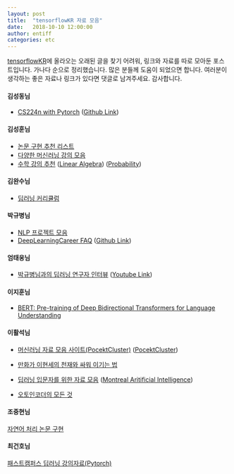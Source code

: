 ```yaml
---
layout: post
title:  "tensorflowKR 자료 모음"
date:   2018-10-10 12:00:00
author: entiff
categories: etc
---
```


[tensorflowKR](https://www.facebook.com/groups/TensorFlowKR/)에 올라오는 오래된 글을 찾기 어려워, 링크와 자료를 따로 모아둔 포스트입니다.
가나다 순으로 정리했습니다.
많은 분들께 도움이 되었으면 합니다. 여러분이 생각하는 좋은 자료나 링크가 있다면 댓글로 남겨주세요.
감사합니다.

#### 김성동님
* [CS224n with Pytorch](https://www.facebook.com/groups/TensorFlowKR/permalink/557667904574272/) ([Github Link](https://github.com/DSKSD/DeepNLP-models-Pytorch))

#### 김성훈님
* [논문 구현 추천 리스트](https://www.facebook.com/groups/TensorFlowKR/permalink/683550341986027/)  
* [다양한 머신러닝 강의 모음](https://www.facebook.com/groups/TensorFlowKR/permalink/576695412671521/)  
* [수학 강의 추천](https://www.facebook.com/groups/TensorFlowKR/permalink/752194238454970/)
([Linear Algebra](https://www.youtube.com/watch?v=ZK3O402wf1c&list=PLE7DDD91010BC51F8&index=1))
([Probability](https://www.youtube.com/watch?v=KbB0FjPg0mw&list=PL2SOU6wwxB0uwwH80KTQ6ht66KWxbzTIo&index=1))

#### 김완수님
* [딥러닝 커리큘럼](https://www.facebook.com/groups/TensorFlowKR/permalink/752274848446909/)

#### 박규병님
* [NLP 프로젝트 모음](https://www.facebook.com/groups/TensorFlowKR/permalink/759277004413360/)
* [DeepLearningCareer FAQ](https://www.facebook.com/groups/TensorFlowKR/permalink/744044119269982/) ([Github Link](https://github.com/Kyubyong/dl_career_faq))

#### 엄태웅님
* [박규병님과의 딥러닝 연구자 인터뷰](https://www.facebook.com/groups/TensorFlowKR/permalink/763243264016734/) ([Youtube Link](https://www.youtube.com/watch?v=LqEOEJc2NGA&list=PL0oFI08O71gKEXITQ7OG2SCCXkrtid7Fq&t=0s&index=42))

#### 이지훈님

* [BERT: Pre-training of Deep Bidirectional Transformers for Language Understanding](https://www.facebook.com/groups/TensorFlowKR/permalink/767590103582050/)

#### 이활석님
* [머신러닝 자료 모음 사이트(PocektCluster)](https://www.facebook.com/groups/TensorFlowKR/permalink/761143780893349/)
([PocektCluster](https://blog.pocketcluster.io/))

* [만화가 이현세의 천재와 싸워 이기는 법](https://www.facebook.com/groups/TensorFlowKR/permalink/468480420159688/)  

* [딥러닝 입문자를 위한 자료 모음](https://www.facebook.com/groups/TensorFlowKR/permalink/741563959517998/)
([Montreal Aritificial Intelligence](https://montrealartificialintelligence.com/))

* [오토인코더의 모든 것](https://www.facebook.com/groups/TensorFlowKR/permalink/645625035778558/)

#### 조중현님
[자연어 처리 논문 구현](https://www.facebook.com/groups/TensorFlowKR/permalink/765424337131960/)

#### 최건호님
[패스트캠퍼스 딥러닝 강의자료(Pytorch)](https://www.facebook.com/groups/TensorFlowKR/permalink/534667666874296/)
